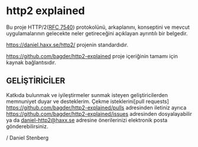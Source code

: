 http2 explained
===============

Bu proje HTTP/2([RFC 7540](https://httpwg.github.io/specs/rfc7540.html)) protokolünü, arkaplanını, konseptini ve mevcut uygulamalarının gelecekte neler getireceğini açıklayan ayrıntılı bir belgedir.

https://daniel.haxx.se/http2/ projenin standardıdır.

https://github.com/bagder/http2-explained proje içeriğinin tamamı için kaynak bağlantısıdır.

GELİŞTİRİCİLER
------------

Katkıda bulunmak ve iyileştirmeler sunmak isteyen geliştiricilerden memnuniyet duyar ve desteklerim. Çekme isteklerini[pull
requests] https://github.com/bagder/http2-explained/pulls adresinden iletiniz ayrıca  https://github.com/bagder/http2-explained/issues adresinden dosyalayabilir ya da daniel-http2@haxx.se adresine önerilerinizi elektronik posta gönderebilirsiniz.

 / Daniel Stenberg
